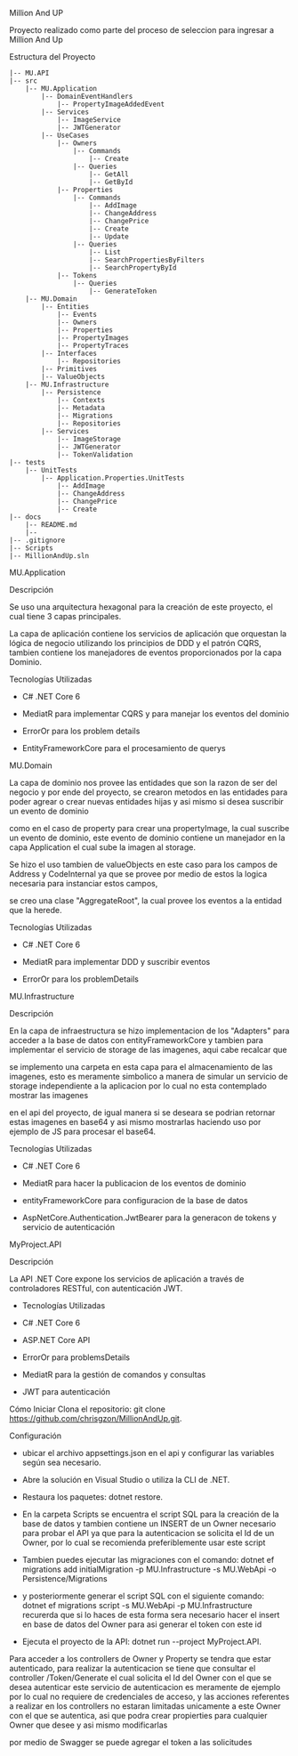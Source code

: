 Million And UP

Proyecto realizado como parte del proceso de seleccion para ingresar a Million And Up

Estructura del Proyecto
```shell
|-- MU.API
|-- src
    |-- MU.Application
        |-- DomainEventHandlers
            |-- PropertyImageAddedEvent
        |-- Services
            |-- ImageService
            |-- JWTGenerator
        |-- UseCases
            |-- Owners
                |-- Commands
                    |-- Create
                |-- Queries
                    |-- GetAll
                    |-- GetById
            |-- Properties
                |-- Commands
                    |-- AddImage
                    |-- ChangeAddress
                    |-- ChangePrice
                    |-- Create
                    |-- Update
                |-- Queries
                    |-- List
                    |-- SearchPropertiesByFilters
                    |-- SearchPropertyById
            |-- Tokens
                |-- Queries
                    |-- GenerateToken
    |-- MU.Domain
        |-- Entities
            |-- Events
            |-- Owners
            |-- Properties
            |-- PropertyImages
            |-- PropertyTraces
        |-- Interfaces
            |-- Repositories
        |-- Primitives
        |-- ValueObjects
    |-- MU.Infrastructure
        |-- Persistence
            |-- Contexts
            |-- Metadata
            |-- Migrations
            |-- Repositories
        |-- Services
            |-- ImageStorage
            |-- JWTGenerator
            |-- TokenValidation
|-- tests
    |-- UnitTests
        |-- Application.Properties.UnitTests
            |-- AddImage
            |-- ChangeAddress
            |-- ChangePrice
            |-- Create
|-- docs
    |-- README.md
    |-- 
|-- .gitignore
|-- Scripts
|-- MillionAndUp.sln
```

MU.Application

Descripción

Se uso una arquitectura hexagonal para la creación de este proyecto, el cual tiene 3 capas principales.

La capa de aplicación contiene los servicios de aplicación que orquestan la lógica de negocio utilizando los principios de DDD y el patrón CQRS, tambien contiene los manejadores de eventos proporcionados por la capa Dominio.

Tecnologías Utilizadas

* C# .NET Core 6

* MediatR para implementar CQRS y para manejar los eventos del dominio

* ErrorOr para los problem details

* EntityFrameworkCore para el procesamiento de querys



MU.Domain

La capa de dominio nos provee las entidades que son la razon de ser del negocio y por ende del proyecto, se crearon metodos en las entidades para poder agrear o crear nuevas entidades hijas y asi mismo si desea suscribir un evento de dominio 

como en el caso de property para crear una propertyImage, la cual suscribe un evento de dominio, este evento de dominio contiene un manejador en la capa Application el cual sube la imagen al storage.

Se hizo el uso tambien de valueObjects en este caso para los campos de Address y CodeInternal ya que se provee por medio de estos la logica necesaria para instanciar estos campos,

se creo una clase "AggregateRoot", la cual provee los eventos a la entidad que la herede.


Tecnologías Utilizadas

* C# .NET Core 6

* MediatR para implementar DDD y suscribir eventos

* ErrorOr para los problemDetails


MU.Infrastructure

Descripción

En la capa de infraestructura se hizo implementacion de los "Adapters" para acceder a la base de datos con entityFrameworkCore y tambien para implementar el servicio de storage de las imagenes, aqui cabe recalcar que 

se implemento una carpeta en esta capa para el almacenamiento de las imagenes, esto es meramente simbolico a manera de simular un servicio de storage independiente a la aplicacion por lo cual no esta contemplado mostrar las imagenes

en el api del proyecto, de igual manera si se deseara se podrian retornar estas imagenes en base64 y asi mismo mostrarlas haciendo uso por ejemplo de JS para procesar el base64.


Tecnologías Utilizadas

* C# .NET Core 6

* MediatR para hacer la publicacion de los eventos de dominio

* entityFrameworkCore para configuracion de la base de datos

* AspNetCore.Authentication.JwtBearer para la generacon de tokens y servicio de autenticación

MyProject.API

Descripción

La API .NET Core expone los servicios de aplicación a través de controladores RESTful, con autenticación JWT.


* Tecnologías Utilizadas

* C# .NET Core 6

* ASP.NET Core API

* ErrorOr para problemsDetails

* MediatR para la gestión de comandos y consultas

* JWT para autenticación

Cómo Iniciar
Clona el repositorio: git clone https://github.com/chrisgzon/MillionAndUp.git.

Configuración

* ubicar el archivo appsettings.json en el api y configurar las variables según sea necesario.

* Abre la solución en Visual Studio o utiliza la CLI de .NET.

* Restaura los paquetes: dotnet restore.

* En la carpeta Scripts se encuentra el script SQL para la creación de la base de datos y tambien contiene un INSERT de un Owner necesario para probar el API ya que para la
  autenticacion se solicita el Id de un Owner, por lo cual se recomienda preferiblemente usar este script

* Tambien puedes ejecutar las migraciones con el comando: dotnet ef migrations add initialMigration -p MU.Infrastructure -s MU.WebApi -o Persistence/Migrations

* y posteriormente generar el script SQL con el siguiente comando: dotnet ef migrations script -s MU.WebApi -p MU.Infrastructure
  recurerda que si lo haces de esta forma sera necesario hacer el insert en base de datos del Owner para asi generar el token con este id

* Ejecuta el proyecto de la API: dotnet run --project MyProject.API.



Para acceder a los controllers de Owner y Property se tendra que estar autenticado, para realizar la autenticacion se tiene que consultar el controller /Token/Generate el cual solicita el Id del Owner con el que se desea autenticar
este servicio de autenticacion es meramente de ejemplo por lo cual no requiere de credenciales de acceso, y las acciones referentes a realizar en los controllers no estaran limitadas unicamente a este Owner con el que se autentica, asi que 
podra crear propierties para cualquier Owner que desee y asi mismo modificarlas

por medio de Swagger se puede agregar el token a las solicitudes
